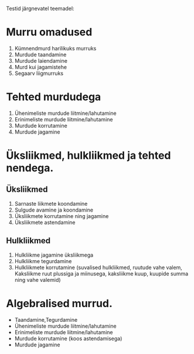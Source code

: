 Testid järgnevatel teemadel:

# Murru omadused

1. Kümnendmurd harilikuks murruks
2. Murdude taandamine
3. Murdude laiendamine
4. Murd kui jagamistehe
5. Segaarv liigmurruks

# Tehted murdudega

1. Ühenimeliste murdude liitmine/lahutamine 
2. Erinimeliste murdude liitmine/lahutamine 
3. Murdude korrutamine 
4. Murdude jagamine


# Üksliikmed, hulkliikmed ja tehted nendega.

## Üksliikmed

1. Sarnaste liikmete koondamine 
2. Sulgude avamine ja koondamine 
3. Üksliikmete korrutamine ning jagamine 
4. Üksliikmete astendamine 

## Hulkliikmed

1. Hulkliikme jagamine üksliikmega
2. Hulkliikme tegurdamine
3. Hulkliikmete korrutamine (suvalised hulkliikmed, ruutude vahe valem, Kaksliikme ruut plussiga ja miinusega, kaksliikme kuup, kuupide summa ning vahe valemid)

# Algebralised murrud.

- Taandamine,Tegurdamine
- Ühenimeliste murdude liitmine/lahutamine
- Erinimeliste murdude liitmine/lahutamine
- Murdude korrutamine (koos astendamisega)
- Murdude jagamine

